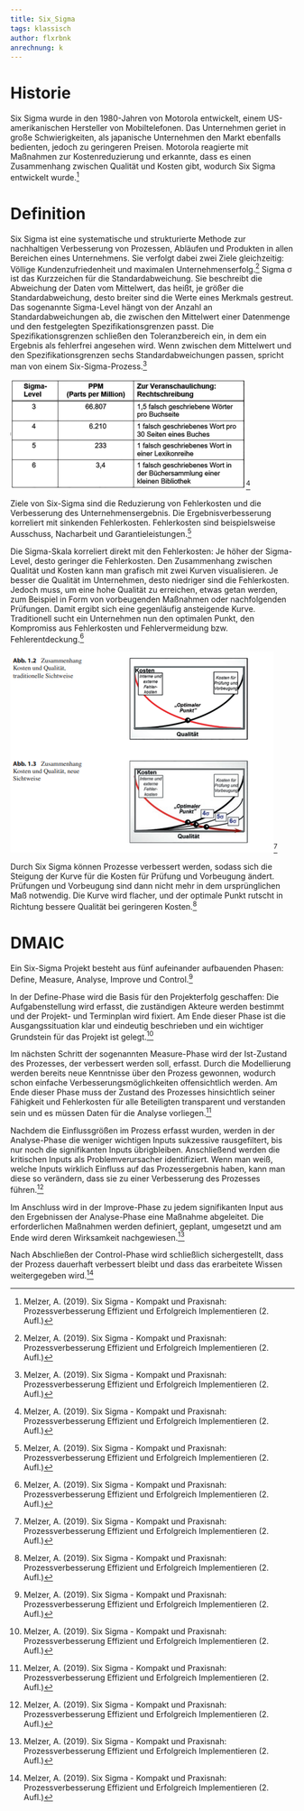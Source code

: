 ```yaml
---
title: Six_Sigma
tags: klassisch
author: flxrbnk
anrechnung: k 
---
```

# Historie
Six Sigma wurde in den 1980-Jahren von Motorola entwickelt, einem US-amerikanischen Hersteller von Mobiltelefonen. Das Unternehmen geriet in große Schwierigkeiten, als japanische Unternehmen den Markt ebenfalls bedienten, jedoch zu geringeren Preisen. Motorola reagierte mit Maßnahmen zur Kostenreduzierung und erkannte, dass es einen Zusammenhang zwischen Qualität und Kosten gibt, wodurch Six Sigma entwickelt wurde.[^1]

# Definition

Six Sigma ist eine systematische und strukturierte Methode zur nachhaltigen Verbesserung von Prozessen, Abläufen und Produkten in allen Bereichen eines Unternehmens. Sie verfolgt dabei zwei Ziele gleichzeitig: Völlige Kundenzufriedenheit und maximalen Unternehmenserfolg.[^1]
Sigma σ ist das Kurzzeichen für die Standardabweichung. Sie beschreibt die Abweichung der Daten vom Mittelwert, das heißt, je größer die Standardabweichung, desto breiter sind die Werte eines Merkmals gestreut. Das sogenannte Sigma-Level hängt von der Anzahl an Standardabweichungen ab, die zwischen den Mittelwert einer Datenmenge und den festgelegten Spezifikationsgrenzen passt. Die Spezifikationsgrenzen schließen den Toleranzbereich ein, in dem ein Ergebnis als fehlerfrei angesehen wird. Wenn zwischen dem Mittelwert und den Spezifikationsgrenzen sechs Standardabweichungen passen, spricht man von einem Six-Sigma-Prozess.[^1]

![Beispielabbildung](Six_Sigma/Unbenannt.PNG)[^1]

Ziele von Six-Sigma sind die Reduzierung von Fehlerkosten und die Verbesserung des Unternehmensergebnis. Die Ergebnisverbesserung korreliert mit sinkenden Fehlerkosten. Fehlerkosten sind beispielsweise Ausschuss, Nacharbeit und Garantieleistungen.[^1]

Die Sigma-Skala korreliert direkt mit den Fehlerkosten: Je höher der Sigma-Level, desto geringer die Fehlerkosten. Den Zusammenhang zwischen Qualität und Kosten kann man grafisch mit zwei Kurven visualisieren. Je besser die Qualität im Unternehmen, desto niedriger sind die Fehlerkosten. Jedoch muss, um eine hohe Qualität zu erreichen, etwas getan werden, zum Beispiel in Form von vorbeugenden Maßnahmen oder nachfolgenden Prüfungen. Damit ergibt sich eine gegenläufig ansteigende Kurve. Traditionell sucht ein Unternehmen nun den optimalen Punkt, den Kompromiss aus Fehlerkosten und Fehlervermeidung bzw. Fehlerentdeckung.[^1]

![Beispielabbildung](Six_Sigma/Six-Sigma.PNG)[^1]

Durch Six Sigma können Prozesse verbessert werden, sodass sich die Steigung der Kurve für die Kosten für Prüfung und Vorbeugung ändert. Prüfungen und Vorbeugung sind dann nicht mehr in dem ursprünglichen Maß notwendig. Die Kurve wird flacher, und der optimale Punkt rutscht in Richtung bessere Qualität bei geringeren Kosten.[^1]

# DMAIC

Ein Six-Sigma Projekt besteht aus fünf aufeinander aufbauenden Phasen: Define, Measure, Analyse, Improve und Control.[^1]

In der Define-Phase wird die Basis für den Projekterfolg geschaffen: Die Aufgabenstellung wird erfasst, die zuständigen Akteure werden bestimmt und der Projekt- und Terminplan wird fixiert. Am Ende dieser Phase ist die Ausgangssituation klar und eindeutig beschrieben und ein wichtiger Grundstein für das Projekt ist gelegt.[^1]

Im nächsten Schritt der sogenannten Measure-Phase wird der Ist-Zustand des Prozesses, der verbessert werden soll, erfasst. Durch die Modellierung werden bereits neue Kenntnisse über den Prozess gewonnen, wodurch schon einfache Verbesserungsmöglichkeiten offensichtlich werden. Am Ende dieser Phase muss der Zustand des Prozesses hinsichtlich seiner Fähigkeit und Fehlerkosten für alle Beteiligten transparent und verstanden sein und es müssen Daten für die Analyse vorliegen.[^1]

Nachdem die Einflussgrößen im Prozess erfasst wurden, werden in der Analyse-Phase die weniger wichtigen Inputs sukzessive rausgefiltert, bis nur noch die signifikanten Inputs übrigbleiben. Anschließend werden die kritischen Inputs als Problemverursacher identifiziert. Wenn man weiß, welche Inputs wirklich Einfluss auf das Prozessergebnis haben, kann man diese so verändern, dass sie zu einer Verbesserung des Prozesses führen.[^1]

Im Anschluss wird in der Improve-Phase zu jedem signifikanten Input aus den Ergebnissen der Analyse-Phase eine Maßnahme abgeleitet. Die erforderlichen Maßnahmen werden definiert, geplant, umgesetzt und am Ende wird deren Wirksamkeit nachgewiesen.[^1]

Nach Abschließen der Control-Phase wird schließlich sichergestellt, dass der Prozess dauerhaft verbessert bleibt und dass das erarbeitete Wissen weitergegeben wird.[^1]

[^1]: Melzer, A. (2019). Six Sigma - Kompakt und Praxisnah: Prozessverbesserung Effizient und Erfolgreich Implementieren (2. Aufl.)




